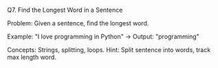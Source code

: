 Q7. Find the Longest Word in a Sentence

Problem:
Given a sentence, find the longest word.

Example:
"I love programming in Python" → Output: "programming"

Concepts: Strings, splitting, loops.
Hint: Split sentence into words, track max length word.
